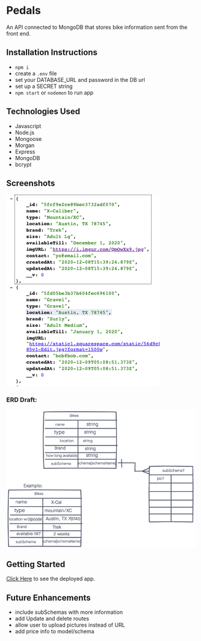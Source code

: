 # Pedals

An API connected to MongoDB that stores bike information sent from the front end.

## Installation Instructions

- `npm i`
- create a `.env` file
- set your DATABASE_URL and password in the DB url
- set up a SECRET string
- `npm start` or `nodemon` to run app

## Technologies Used

- Javascript
- Node.js
- Mongoose
- Morgan
- Express
- MongoDB
- bcrypt

## Screenshots

![pic](./images/back-end-pic.png)

### ERD Draft:

![ERD](./images/bikes-ERD.png)

## Getting Started

[Click Here]() to see the deployed app.

## Future Enhancements

- include subSchemas with more information
- add Update and delete routes
- allow user to upload pictures instead of URL
- add price info to model/schema
